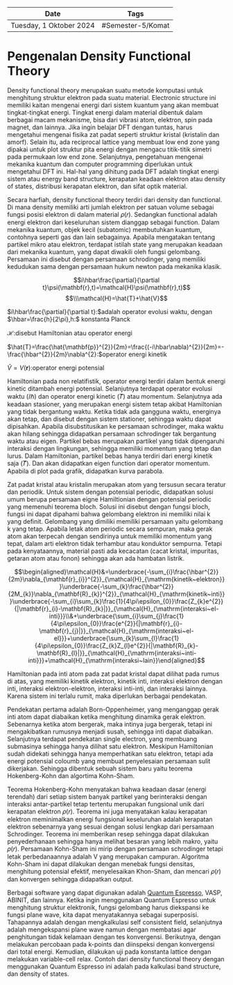 | Date                    | Tags              |
| ----------------------- | ----------------- |
| Tuesday, 1 Oktober 2024 | #Semester-5/Komat |

# Pengenalan Density Functional Theory
Density functional theory merupakan suatu metode komputasi untuk menghitung struktur elektron pada suatu material. Electronic structure ini memiliki kaitan mengenai energi dari sistem kuantum yang akan membuat tingkat-tingkat energi. Tingkat energi dalam material dibentuk dalam berbagai macam mekanisme, bisa dari vibrasi atom, elektron, spin pada magnet, dan lainnya. Jika ingin belajar DFT dengan tuntas, harus mengetahui mengenai fisika zat padat seperti struktur kristal (kristalin dan amorf). Selain itu, ada reciprocal lattice yang membuat low end zone yang dipakai untuk plot struktur pita energi dengan mengacu titik-titik simetri pada permukaan low end zone. Selanjutnya, pengetahuan mengenai mekanika kuantum dan computer programming diperlukan untuk mengetahui DFT ini. Hal-hal yang dihitung pada DFT adalah tingkat energi sistem atau energy band structure, kerapatan keadaan elektron atau density of states, distribusi kerapatan elektron, dan sifat optik material.

Secara harfiah, density functional theory terdiri dari density dan functional. Di mana density memiliki arti jumlah elektron per satuan volume sebagai fungsi posisi elektron di dalam material 𝜌(𝑟). Sedangkan functional adalah energi elektron dari keseluruhan sistem dianggap sebagai function. Dalam mekanika kuantum, objek kecil (subatomic) membutuhkan kuantum, contohnya seperti gas dan lain sebagainya. Apabila mengatakan tentang partikel mikro atau elektron, terdapat istilah state yang merupakan keadaan dari mekanika kuantum, yang dapat diwakili oleh fungsi gelombang. Persamaan ini disebut dengan persamaan schrodinger, yang memiliki kedudukan sama dengan persamaan hukum newton pada mekanika klasik.


$$i\hbar\frac{\partial}{\partial t}\psi(\mathbf{r},t)=\mathcal{H}\psi(\mathbf{r},t)$$
$$\\\mathcal{H}=\hat{T}+\hat{V}$$


$i\hbar\frac{\partial}{\partial t}:$adalah operator evolusi waktu, dengan $\hbar=\frac{h}{2\pi},h:$ konstanta Planck

$\mathcal{H}:$disebut Hamiltonian atau operator energi

$\hat{T}=\frac{\hat{\mathbf{p}}^{2}}{2m}=\frac{(-i\hbar\nabla)^{2}}{2m}=-\frac{\hbar^{2}}{2m}\nabla^{2}:$operator energi kinetik

$\hat{V}=V(\mathbf{r}):$operator energi potensial

Hamiltonian pada non relatifistik, operator energi terdiri dalam bentuk energi kinetic ditambah energi potensial. Selanjutnya terdapat operator evolusi waktu (ⅈℏ) dan operator energi kinetic (𝑇̂) atau momentum. Selanjutnya ada keadaan stasioner, yang merupakan energi sistem tetap akibat Hamiltonian yang tidak bergantung waktu. Ketika tidak ada gangguna waktu, energinya akan tetap, dan disebut dengan sistem stationer, sehingga waktu dapat dipisahkan. Apabila disubstitusikan ke persamaan schrodinger, maka waktu akan hilang sehingga didapatkan persamaan schrodinger tak bergantung waktu atau eigen. Partikel bebas merupakan partikel yang tidak dipengaruhi interaksi dengan lingkungan, sehingga memiliki momentum yang tetap dan lurus. Dalam Hamiltonian, partikel bebas hanya terdiri dari energi kinetik saja (𝑇̂). Dan akan didapatkan eigen function dari operator momentum. Apabila di plot pada grafik, didapatkan kurva parabola.

Zat padat kristal atau kristalin merupakan atom yang tersusun secara teratur dan periodik. Untuk sistem dengan potensial periodic, didapatkan solusi umum berupa persamaan eigne Hamiltionian dengan potensial periodic yang memenuhi teorema bloch. Solusi ini disebut dengan fungsi bloch, fungsi ini dapat dipahami bahwa gelombang elektron ini memiliki nilai k yang definit. Gelombang yang dimiliki memiliki persamaan yaitu gelombang k yang tetap. Apabila letak atom periodic secara sempuran, maka gerak atom akan terpecah dengan sendirinya untuk memiliki momentum yang tepat, dalam arti elektron tidak terhambur atau konduktor sempurna. Tetapi pada kenyataannya, material pasti ada kecacatan (cacat kristal, impuritas, getaran atom atau fonon) sehingga akan ada hambatan listrik.

$$\begin{aligned}\mathcal{H}&=\underbrace{-\sum_{i}\frac{\hbar^{2}}{2m}\nabla_{\mathbf{r}_{i}}^{2}}_{\mathcal{H}_{\mathrm{kinetik~elektron}}}\underbrace{-\sum_{k}\frac{\hbar^{2}}{2M_{k}}\nabla_{\mathbf{R}_{k}}^{2}}_{\mathcal{H}_{\mathrm{kinetik~inti}}}\underbrace{-\sum_{i}\sum_{k}\frac{1}{4\pi\epsilon_{0}}\frac{Z_{k}e^{2}}{|\mathbf{r}_{i}-\mathbf{R}_{k}|}}_{\mathcal{H}_{\mathrm{interaksi~el-inti}}}\\&+\underbrace{\sum_{i}\sum_{j}\frac{1}{4\pi\epsilon_{0}}\frac{e^{2}}{|\mathbf{r}_{i}-\mathbf{r}_{j}|}}_{\mathcal{H}_{\mathrm{interaksi~el-el}}}+\underbrace{\sum_{k}\sum_{l}\frac{1}{4\pi\epsilon_{0}}\frac{Z_{k}Z_{l}e^{2}}{|\mathbf{R}_{k}-\mathbf{R}_{l}|}}_{\mathcal{H}_{\mathrm{interaksi~inti-inti}}}+\mathcal{H}_{\mathrm{interaksi~lain}}\end{aligned}$$

Hamiltonian pada inti atom pada zat padat kristal dapat dilihat pada rumus di atas, yang memiliki kinetik elektron, kinetik inti, interaksi elektron dengan inti, interaksi elektron-elektron, interaksi inti-inti, dan interaksi lainnya. Karena sistem ini terlalu rumit, maka diperlukan berbagai pendekatan.

Pendekatan pertama adalah Born-Oppenheimer, yang menganggap gerak inti atom dapat diabaikan ketika menghitung dinamika gerak elektron. Sebenarnya ketika atom bergerak, maka intinya juga bergerak, tetapi ini mengakibatkan rumusnya menjadi susah, sehingga inti dapat diabaikan. Selanjutnya terdapat pendekatan single electron, yang membuang submasinya sehingga hanya dilihat satu elektron. Meskipun Hamiltonian sudah didekati sehingga hanya memperhatikan satu elektron, tetapi ada energi potensial coloumb yang membuat penyelesaian persamaan sulit dikerjakan. Sehingga dibentuk sebuah sistem baru yaitu teorema Hokenberg-Kohn dan algortima Kohn-Sham.

Teorema Hokenberg-Kohn menyatakan bahwa keadaan dasar (energi terendah) dari setiap sistem banyak partikel yang berinteraksi dengan interaksi antar-partikel tetap tertentu merupakan fungsional unik dari kerapatan elektron 𝜌(𝑟). Teorema ini juga menyatakan kalau kerapatan elektron meminimalkan energi fungsional keseluruhan adalah kerapatan elektron sebenarnya yang sesuai dengan solusi lengkap dari persamaan Schrodinger. Teorema ini memberikan resep sehingga dapat dilakukan penyederhanaan sehingga hanya melihat besaran yang lebih makro, yaitu 𝜌(𝑟). Persamaan Kohn-Sham ini mirip dengan persamaan schrodinger tetapi letak perbedanaannya adalah V yang merupakan campuran. Algoritma Kohn-Sham ini dapat dilakukan dengan menebak fungsi densitas, menghitung potensial efektif, menyelesaikan Khon-Sham, dan mencari 𝜌(𝑟) dan konvergen sehingga didapatkan output.

Berbagai software yang dapat digunakan adalah [Quantum Espresso](https://www.quantum-espresso.org/), VASP, ABINIT, dan lainnya. Ketika ingin menggunakan Quantum Espresso untuk menghitung struktur elektronik, fungsi gelombang harus diekspansi ke fungsi plane wave, kita dapat menyatakannya sebagai superposisi. Tahapannya adalah dengan mengkalkulasi self consistent field, selanjutnya adalah mengekspansi plane wave namun dengan membatasi agar penghitungan tidak kelamaan dengan tes konvergensi. Berikutnya, dengan melakukan percobaan pada k-points dan diinspeksi dengan konvergensi dari total energi. Kemudian, dilakukan uji pada konstanta lattice dengan melakukan variable-cell relax. Contoh dari density functional theory dengan menggunakan Quantum Espresso ini adalah pada kalkulasi band structure, dan density of states.

